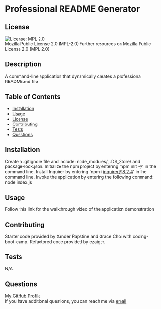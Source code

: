 # Professional README Generator

  ## License
  [![License: MPL 2.0](https://img.shields.io/badge/License-MPL_2.0-brightgreen.svg)](https://opensource.org/licenses/MPL-2.0)<br>
  Mozilla Public License 2.0 (MPL-2.0)
    Further resources on Mozilla Public License 2.0 (MPL-2.0)

  ## Description
  A command-line application that dynamically creates a professional README.md file

  ## Table of Contents
  - [Installation](#installation)
  - [Usage](#usage)
  - [License](#license)
  - [Contributing](#contributing)
  - [Tests](#tests)
  - [Questions](#questions)
  
  ## Installation
  Create a .gitignore file and include: node_modules/, .DS_Store/ and package-lock.json. Initialize the npm project by entering 'npm init -y' in the command line. Install Inquirer by entering 'npm i inquirer@8.2.4' in the command line. Invoke the application by entering the following command: node index.js
  
  ## Usage
  Follow this link for the walkthrough video of the application demonstration
  
  ## Contributing
  Starter code provided by Xander Rapstine and Grace Choi with coding-boot-camp. Refactored code provided by ezaiger.

  ## Tests
  N/A

  ## Questions
  <a href="https://github.com/ezaiger">My GitHub Profile</a><br>
  If you have additional questions, you can reach me via <a href="mailto:elisabeth.zaiger@gmail.com">email</a>
  